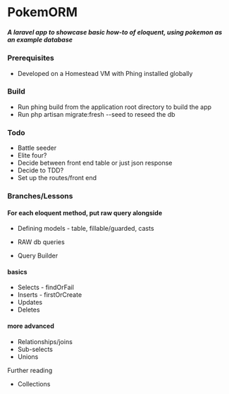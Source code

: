 # PokemORM

##### A laravel app to showcase basic how-to of eloquent, using pokemon as an example database

### Prerequisites
- Developed on a Homestead VM with Phing installed globally

### Build
- Run phing build from the application root directory to build the app
- Run php artisan migrate:fresh --seed to reseed the db

### Todo
- Battle seeder
- Elite four?
- Decide between front end table or just json response
- Decide to TDD?
- Set up the routes/front end

### Branches/Lessons
#### For each eloquent method, put raw query alongside
- Defining models - table, fillable/guarded, casts

- RAW db queries
- Query Builder
#### basics
- Selects - findOrFail
- Inserts - firstOrCreate
- Updates
- Deletes
#### more advanced
- Relationships/joins
- Sub-selects
- Unions

Further reading
- Collections
